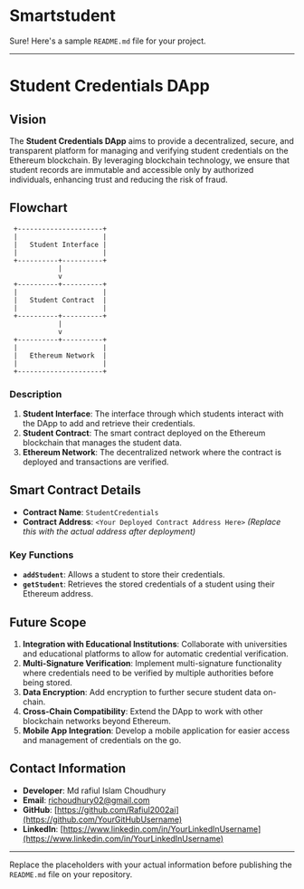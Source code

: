 # Smartstudent
Sure! Here's a sample `README.md` file for your project.

---

# Student Credentials DApp

## Vision

The **Student Credentials DApp** aims to provide a decentralized, secure, and transparent platform for managing and verifying student credentials on the Ethereum blockchain. By leveraging blockchain technology, we ensure that student records are immutable and accessible only by authorized individuals, enhancing trust and reducing the risk of fraud.

## Flowchart

```plaintext
 +---------------------+
 |                     |
 |   Student Interface |
 |                     |
 +----------+----------+
            |
            v
 +----------+----------+
 |                     |
 |   Student Contract  |
 |                     |
 +----------+----------+
            |
            v
 +----------+----------+
 |                     |
 |   Ethereum Network  |
 |                     |
 +---------------------+
```

### Description

1. **Student Interface**: The interface through which students interact with the DApp to add and retrieve their credentials.
2. **Student Contract**: The smart contract deployed on the Ethereum blockchain that manages the student data.
3. **Ethereum Network**: The decentralized network where the contract is deployed and transactions are verified.

## Smart Contract Details

- **Contract Name**: `StudentCredentials`
- **Contract Address**: `<Your Deployed Contract Address Here>` *(Replace this with the actual address after deployment)*

### Key Functions

- **`addStudent`**: Allows a student to store their credentials.
- **`getStudent`**: Retrieves the stored credentials of a student using their Ethereum address.

## Future Scope

1. **Integration with Educational Institutions**: Collaborate with universities and educational platforms to allow for automatic credential verification.
2. **Multi-Signature Verification**: Implement multi-signature functionality where credentials need to be verified by multiple authorities before being stored.
3. **Data Encryption**: Add encryption to further secure student data on-chain.
4. **Cross-Chain Compatibility**: Extend the DApp to work with other blockchain networks beyond Ethereum.
5. **Mobile App Integration**: Develop a mobile application for easier access and management of credentials on the go.

## Contact Information

- **Developer**: Md rafiul Islam Choudhury
- **Email**: richoudhury02@gmail.com
- **GitHub**: [https://github.com/Rafiul2002ai](https://github.com/YourGitHubUsername)
- **LinkedIn**: [https://www.linkedin.com/in/YourLinkedInUsername](https://www.linkedin.com/in/YourLinkedInUsername)

---

Replace the placeholders with your actual information before publishing the `README.md` file on your repository.
